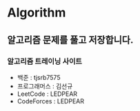 # Algorithm
## 알고리즘 문제를 풀고 저장합니다.

### 알고리즘 트레이닝 사이트

- 백준 : tjsrb7575
- 프로그래머스 : 김선규
- LeetCode : LEDPEAR
- CodeForces : LEDPEAR
